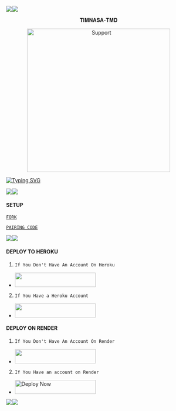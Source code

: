 
<a><img src='https://i.imgur.com/LyHic3i.gif'/></a><a><img src='https://files.catbox.moe/5ixvs8.jpg'/></a>


<p align="center">                                                           𝐓𝐈𝐌𝐍𝐀𝐒𝐀-𝐓𝐌𝐃 
  

</p>
<p align="center"> 
  <a href="https://whatsapp.com/channel/0029VajweHxKQuJP6qnjLM31">
    <img alt=Support height="390" src="https://i.imgur.com/LyHic3i.gif"> 
    </p>
 
 
 


<a href="https://git.io/typing-svg"><img src="https://readme-typing-svg.demolab.com?font=Fira+Code&pause=1000&random=false&width=435&lines=𝐓𝐇𝐈𝐒+𝐈𝐒+𝐖𝐀𝐓𝐒𝐀𝐏𝐏-𝐁𝐎𝐓+𝐌𝐀𝐃𝐄+𝐁𝐘+𝐓𝐈𝐌𝐍𝐀𝐒𝐀+¶∆♥️🇹🇿" alt="Typing SVG" /></a>



<a><img src='https://i.imgur.com/LyHic3i.gif'/></a><a><img src='https://i.imgur.com/LyHic3i.gif'/></a>


#### SETUP 


[`FORK`](https://github.com/Next5x/TIMNASA_TMD1/fork)


 


[`PAIRING CODE`](https://anyway-session-1.onrender.com)
 

<a><img src='https://i.imgur.com/LyHic3i.gif'/></a><a><img src='https://i.imgur.com/LyHic3i.gif'/></a>


#### DEPLOY TO HEROKU 
1. `If You Don't Have An Account On Heroku`

- <a align="center"><a href="https://signup.heroku.com">
 <img src="https://img.shields.io/badge/Create%20Account%20Now-blue?style=for-the-badge&logo=heroku" width="220" height="38.45"/></a></p>

2. `If You Have a Heroku Account`

  - <a align="center"><a href="https://dashboard.heroku.com/new?template=https://github.com/Next5x/TIMNASA_TMD1"> <img src="https://img.shields.io/badge/DEPLOY%20NOW-red?style=for-the-badge&logo=heroku" width="220" height="38.45"/></a></p>


#### DEPLOY ON RENDER 
1. `If You Don't Have An Account On Render`
- <a href="https://dashboard.render.com/register"><img src="https://img.shields.io/badge/CREATE AN ACCOUNT NOW-h?color=red&style=for-the-badge&logo=msi" width="220" height="38.45"/></a></p>

2. `If You Have an account on Render`
- <a href="https://render.com"><img title="Deploy Now" src="https://img.shields.io/badge/DEPLOY NOW-h?color=red&style=for-the-badge&logo=msi" width="220" height="38.45"/></a></p>

<a><img src='https://i.imgur.com/LyHic3i.gif'/></a><a><img src='https://i.imgur.com/LyHic3i.gif'/></a>
